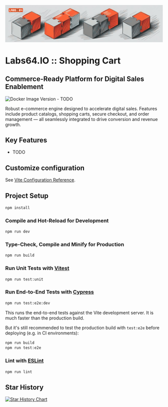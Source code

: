 <p align="center"><img src="https://raw.githubusercontent.com/Labs64/.github/refs/heads/master/assets/labs64-io-ecosystem.png"></p>

# Labs64.IO :: Shopping Cart
## Commerce-Ready Platform for Digital Sales Enablement

![Docker Image Version](https://img.shields.io/docker/v/labs64/shopping-cart?logo=docker&logoColor=%23E14817&color=%23E14817) - TODO

Robust e-commerce engine designed to accelerate digital sales. Features include product catalogs, shopping carts, secure checkout, and order management — all seamlessly integrated to drive conversion and revenue growth.

## Key Features

* TODO

## Customize configuration

See [Vite Configuration Reference](https://vite.dev/config/).

## Project Setup

```sh
npm install
```

### Compile and Hot-Reload for Development

```sh
npm run dev
```

### Type-Check, Compile and Minify for Production

```sh
npm run build
```

### Run Unit Tests with [Vitest](https://vitest.dev/)

```sh
npm run test:unit
```

### Run End-to-End Tests with [Cypress](https://www.cypress.io/)

```sh
npm run test:e2e:dev
```

This runs the end-to-end tests against the Vite development server.
It is much faster than the production build.

But it's still recommended to test the production build with `test:e2e` before deploying (e.g. in CI environments):

```sh
npm run build
npm run test:e2e
```

### Lint with [ESLint](https://eslint.org/)

```sh
npm run lint
```

## Star History

[![Star History Chart](https://api.star-history.com/svg?repos=Labs64/labs64.io-shopping-cart&type=Date)](https://www.star-history.com/#Labs64/labs64.io-ecommerce&Date)
